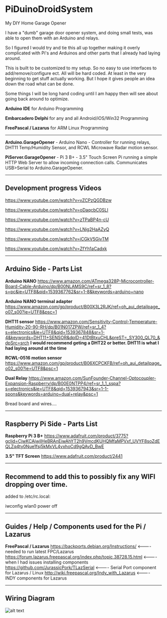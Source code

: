 # PiDuinoDroidSystem
My DIY Home Garage Opener 

I have a "dumb" garage door opener system, and doing small tests, was able to open them with an Arduino and relays.

So I figured I would try and tie this all up together making it overly complicated with Pi's and Arduinos and other parts that I already had laying around.

This is built to be customized to my setup. So no easy to use interfaces to add/remove/configure ect. All will be hard coded. At least in the very beginning to get stuff actually working. But I hope it gives people an idea down the road what can be done.

Some things I will be long hand coding until I am happy then will see about going back around to optimize. 

<b>Arduino IDE</b> for Arduino Programming

<b>Embarcadero Delphi</b> for any and all Android/iOS/Win32 Programming

<b>FreePascal / Lazarus</b> for ARM Linux Programming

------------------------------------

<b>Arduino.GarageOpener</b> - Arduino Nano - Controller for running relays, DHT11 Temp/Humidity Sensor, and RCWL Microwave Radar motion sensor.

<b>PiServer.GarageOpener</b> - Pi 3 B+ - 3.5" Touch Screen Pi running a simple HTTP Web Server to allow incoming connection calls. Communicates USB>Serial to Arduino.GarageOpener.


--------------------------------------
Development progress Videos 
--------------------------------------

https://www.youtube.com/watch?v=vZCPzQGDBzw

https://www.youtube.com/watch?v=oDaqcbC0SLI

https://www.youtube.com/watch?v=zTPaBP4n-cU

https://www.youtube.com/watch?v=LNig2HaAZyQ

https://www.youtube.com/watch?v=iCGkV5GjvTM

https://www.youtube.com/watch?v=ZfYh1aCadxk

--------------------------------------
Arduino Side - Parts List
--------------------------------------

<b>Arduino NANO</b> https://www.amazon.com/ATmega328P-Microcontroller-Board-Cable-Arduino/dp/B00NLAMS9C/ref=sr_1_8?s=pc&ie=UTF8&qid=1539367762&sr=1-8&keywords=arduino+nano

<b>Arduino NANO terminal adapter</b> https://www.amazon.com/gp/product/B00X3L2RJK/ref=oh_aui_detailpage_o07_s00?ie=UTF8&psc=1

<b>DHT11 sensor</b> https://www.amazon.com/Sensitivity-Control-Temperature-Humidity-20-90-RH/dp/B01N017ZPW/ref=sr_1_4?s=electronics&ie=UTF8&qid=1539367848&sr=1-4&keywords=DHT11+SENSOR&dpID=41DtBtxuCHL&preST=_SY300_QL70_&dpSrc=srch
<b> I would recommend geting a DHT22 or better. DHT11 is what I had laying around at the time</b>

<b>RCWL-0516 motion sensor</b> https://www.amazon.com/gp/product/B06XCPCKFB/ref=oh_aui_detailpage_o02_s00?ie=UTF8&psc=1

<b>Dual Relay</b> https://www.amazon.com/SunFounder-Channel-Optocoupler-Expansion-Raspberry/dp/B00E0NTPP4/ref=sr_1_1_sspa?s=electronics&ie=UTF8&qid=1539367943&sr=1-1-spons&keywords=arduino+dual+relay&psc=1

Bread board and wires....

--------------------------------------
Raspberry Pi Side - Parts List
--------------------------------------

<b>Raspberry Pi 3 B+</b> https://www.adafruit.com/product/3775?gclid=CjwKCAjwjIHeBRAnEiwAhYT2h9VmcdKUHQMfaMPVxf_UVYF8soZdEQLZq4ty0Nue1fsj5kMxVL4vxhoCd9gQAvD_BwE

<b>3.5" TFT Screen</b> https://www.adafruit.com/product/2441

--------------------------------------
Recommend to add this to possibly fix any WIFI dropping over time.
--------------------------------------

added to /etc/rc.local:

iwconfig wlan0 power off

--------------------------------------
Guides / Help / Components used for the Pi / Lazarus
--------------------------------------

<b>FreePascal / Lazarus</b>
https://backports.debian.org/Instructions/ <---- needed to run latest FPC/Lazarus
https://forum.lazarus.freepascal.org/index.php/topic,38728.15.html <---- when I had issues installing components
https://github.com/JurassicPork/TLazSerial <---- Serial Port component for Lazarus / Linux
http://wiki.freepascal.org/Indy_with_Lazarus <---- INDY components for Lazarus

--------------------------------------
Wiring Diagram
--------------------------------------


![alt text](https://github.com/jdredd87/PiDuinoDroidSystem/blob/master/Wiring-Diagram.png)

